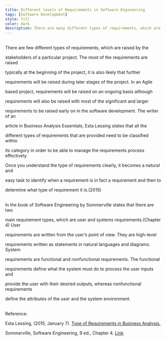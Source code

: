 ```yaml
---
title: Different levels of Requirements in Software Engineering
tags: [Software Development]
style: fill
color: dark
description: There are many different types of requirements, which are raised by..
---
```


<br>
There are few different types of requirements, which are raised by the

stakeholders of a particular project. The most of the requirements are raised

typically at the beginning of the project, it is also likely that further

requirements will be raised during later stages of the project. In an Agile

based project, requirements will be raised on an ongoing basis although

requirements will also be raised with most of the significant and larger

requirements to be raised early on in the software development. The writer of an

article in Business Analysis Essentials, Esta Lessing states that all the

different types of requirements that are provided need to be classified within

its category in order to be able to manage the requirements process effectively.

Once you understand the type of requirements clearly, it becomes a natural and

easy task to identify when a requirement is in fact a requirement and then to

determine what type of requirement it is.(2015)

<br>
In the book of Software Engineering by Sommerville states that there are two

main requirement types, which are user and systems requirements.(Chapter 4) User

requirements are written from the user’s point of view. They are high-level

requirements written as statements in natural languages and diagrams. System

requirements are functional and nonfunctional requirements. The functional

requirements define what the system must do to process the user inputs and

provide the user with their desired outputs, whereas nonfunctional requirements

define the attributes of the user and the system environment.

<br>
Reference:

Esta Lessing, (2015, January 7). [Type of Requirements in Business Analysis.](http://business-analysis-excellence.com/types-of-requirements/)

Sommerville, Software Engineering, 9 ed., Chapter 4. [Link](http://www.cs.ccsu.edu/~stan/classes/CS530/notes14/04-Requirements.html)
